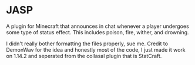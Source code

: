 # JASP
A plugin for Minecraft that announces in chat whenever a player undergoes some type of status effect. This includes poison, fire, wither, and drowning.


I didn't really bother formatting the files properly, sue me.
Credit to DemonWav for the idea and honestly most of the code, I just made it work on 1.14.2 and seperated from the collasal plugin that is StatCraft.
